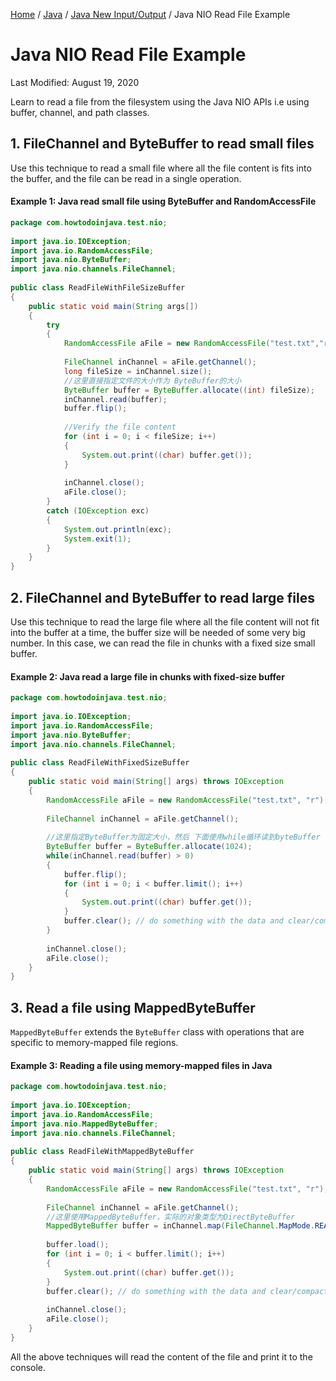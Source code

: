 [ Home](https://howtodoinjava.com/) / [Java](https://howtodoinjava.com/java/) / [Java New Input/Output](https://howtodoinjava.com/java/nio/) / Java NIO Read File Example

# Java NIO Read File Example

Last Modified: August 19, 2020

Learn to read a file from the filesystem using the Java NIO APIs i.e using buffer, channel, and path classes.

## 1. FileChannel and ByteBuffer to read small files

Use this technique to read a small file where all the file content is fits into the buffer, and the file can be read in a single operation.

#### Example 1: Java read small file using ByteBuffer and RandomAccessFile

```java
package com.howtodoinjava.test.nio;
 
import java.io.IOException;
import java.io.RandomAccessFile;
import java.nio.ByteBuffer;
import java.nio.channels.FileChannel;
 
public class ReadFileWithFileSizeBuffer
{
    public static void main(String args[])
    {
        try
        {
            RandomAccessFile aFile = new RandomAccessFile("test.txt","r");
 
            FileChannel inChannel = aFile.getChannel();
            long fileSize = inChannel.size();
 			//这里直接指定文件的大小作为 ByteBuffer的大小
            ByteBuffer buffer = ByteBuffer.allocate((int) fileSize);
            inChannel.read(buffer);
            buffer.flip();
 
            //Verify the file content
            for (int i = 0; i < fileSize; i++)
            {
                System.out.print((char) buffer.get());
            }
 
            inChannel.close();
            aFile.close();
        } 
        catch (IOException exc)
        {
            System.out.println(exc);
            System.exit(1);
        }
    }
}
```

## 2. FileChannel and ByteBuffer to read large files

Use this technique to read the large file where all the file content will not fit into the buffer at a time, the buffer size will be needed of some very big number. In this case, we can read the file in chunks with a fixed size small buffer.

#### Example 2: Java read a large file in chunks with fixed-size buffer

```java
package com.howtodoinjava.test.nio;
 
import java.io.IOException;
import java.io.RandomAccessFile;
import java.nio.ByteBuffer;
import java.nio.channels.FileChannel;
 
public class ReadFileWithFixedSizeBuffer 
{
    public static void main(String[] args) throws IOException 
    {
        RandomAccessFile aFile = new RandomAccessFile("test.txt", "r");
 
        FileChannel inChannel = aFile.getChannel();
 
 		//这里指定ByteBuffer为固定大小，然后 下面使用while循环读到byteBuffer 中
        ByteBuffer buffer = ByteBuffer.allocate(1024);
        while(inChannel.read(buffer) > 0)
        {
            buffer.flip();
            for (int i = 0; i < buffer.limit(); i++)
            {
                System.out.print((char) buffer.get());
            }
            buffer.clear(); // do something with the data and clear/compact it.
        }
 
        inChannel.close();
        aFile.close();
    }
}

```

## 3. Read a file using MappedByteBuffer

`MappedByteBuffer` extends the `ByteBuffer` class with operations that are specific to memory-mapped file regions.

#### Example 3: Reading a file using memory-mapped files in Java

```java
package com.howtodoinjava.test.nio;
 
import java.io.IOException;
import java.io.RandomAccessFile;
import java.nio.MappedByteBuffer;
import java.nio.channels.FileChannel;
 
public class ReadFileWithMappedByteBuffer 
{
    public static void main(String[] args) throws IOException 
    {
        RandomAccessFile aFile = new RandomAccessFile("test.txt", "r");
 
        FileChannel inChannel = aFile.getChannel();
        //这里使用MappedByteBuffer，实际的对象类型为DirectByteBuffer
        MappedByteBuffer buffer = inChannel.map(FileChannel.MapMode.READ_ONLY, 0, inChannel.size());
 
        buffer.load();  
        for (int i = 0; i < buffer.limit(); i++)
        {
            System.out.print((char) buffer.get());
        }
        buffer.clear(); // do something with the data and clear/compact it.
 
        inChannel.close();
        aFile.close();
    }
}
```

All the above techniques will read the content of the file and print it to the console.